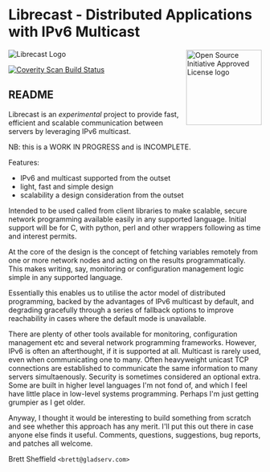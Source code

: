 # Librecast - Distributed Applications with IPv6 Multicast

<a href="https://opensource.org"><img height="150" align="right" src="https://opensource.org/files/OSIApprovedCropped.png" alt="Open Source Initiative Approved License logo"></a>

![Librecast Logo](https://secure.gravatar.com/avatar/52295d18e59ef41aeac21f3745250288?s=200)

<a href="https://scan.coverity.com/projects/librestack-librecast">
  <img alt="Coverity Scan Build Status"
       src="https://scan.coverity.com/projects/21543/badge.svg"/>
</a>

## README

Librecast is an *experimental* project to provide fast, efficient and scalable
communication between servers by leveraging IPv6 multicast.

NB: this is a WORK IN PROGRESS and is INCOMPLETE.

Features:
 * IPv6 and multicast supported from the outset
 * light, fast and simple design
 * scalability a design consideration from the outset

Intended to be used called from client libraries to make scalable, secure
network programming available easily in any supported language.  Initial 
support will be for C, with python, perl and other wrappers following as time
and interest permits.

At the core of the design is the concept of fetching variables remotely from
one or more network nodes and acting on the results programmatically.  This
makes writing, say, monitoring or configuration management logic simple in any
supported language.

Essentially this enables us to utilise the actor model of distributed
programming, backed by the advantages of IPv6 multicast by default, and
degrading gracefully through a series of fallback options to improve
reachability in cases where the default mode is unavailable.

There are plenty of other tools available for monitoring, configuration
management etc and several network programming frameworks.  However, IPv6 is
often an afterthought, if it is supported at all.  Multicast is rarely used,
even when communicating one to many.  Often heavyweight unicast TCP connections
are established to communicate the same information to many servers
simultaenously.  Security is sometimes considered an optional extra.  Some are
built in higher level languages I'm not fond of, and which I feel have little
place in low-level systems programming.  Perhaps I'm just getting grumpier as I
get older.

Anyway, I thought it would be interesting to build something from scratch and
see whether this approach has any merit.  I'll put this out there in case
anyone else finds it useful.  Comments, questions, suggestions, bug reports,
and patches all welcome.

Brett Sheffield `<brett@gladserv.com>`
